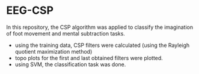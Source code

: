 # EEG-CSP
In this repository, the CSP algorithm was applied to classify the imagination of foot movement and mental subtraction tasks.
- using the training data, CSP filters were calculated (using the Rayleigh quotient maximization method)
- topo plots for the first and last obtained filters were plotted. 
- using SVM, the classification task was done. 

